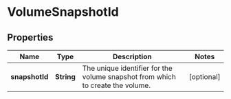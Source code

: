

# VolumeSnapshotId


## Properties

| Name | Type | Description | Notes |
|------------ | ------------- | ------------- | -------------|
|**snapshotId** | **String** | The unique identifier for the volume snapshot from which to create the volume. |  [optional] |



